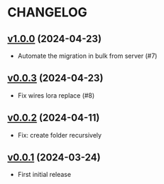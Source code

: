 # CHANGELOG

## [v1.0.0](https://github.com/NubeIO/module-migration/tree/v1.0.0) (2024-04-23)

- Automate the migration in bulk from server (#7)

## [v0.0.3](https://github.com/NubeIO/module-migration/tree/v0.0.3) (2024-04-23)

- Fix wires lora replace (#8)

## [v0.0.2](https://github.com/NubeIO/module-migration/tree/v0.0.2) (2024-04-11)

- Fix: create folder recursively

## [v0.0.1](https://github.com/NubeIO/module-migration/tree/v0.0.1) (2024-03-24)

- First initial release
